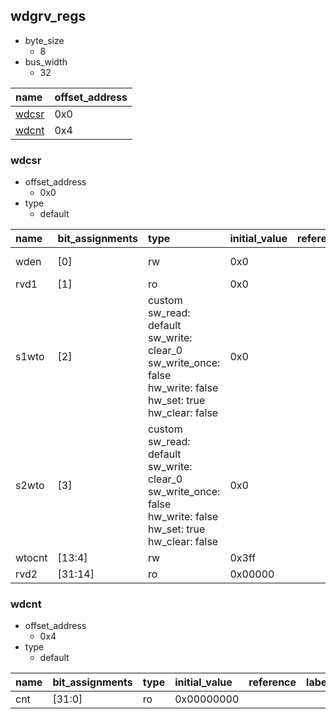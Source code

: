 ## wdgrv_regs

* byte_size
    * 8
* bus_width
    * 32

|name|offset_address|
|:--|:--|
|[wdcsr](#wdgrv_regs-wdcsr)|0x0|
|[wdcnt](#wdgrv_regs-wdcnt)|0x4|

### <div id="wdgrv_regs-wdcsr"></div>wdcsr

* offset_address
    * 0x0
* type
    * default

|name|bit_assignments|type|initial_value|reference|labels|comment|
|:--|:--|:--|:--|:--|:--|:--|
|wden|[0]|rw|0x0|||this is wdcsr.wden|
|rvd1|[1]|ro|0x0||||
|s1wto|[2]|custom<br>sw_read: default<br>sw_write: clear_0<br>sw_write_once: false<br>hw_write: false<br>hw_set: true<br>hw_clear: false|0x0||||
|s2wto|[3]|custom<br>sw_read: default<br>sw_write: clear_0<br>sw_write_once: false<br>hw_write: false<br>hw_set: true<br>hw_clear: false|0x0||||
|wtocnt|[13:4]|rw|0x3ff||||
|rvd2|[31:14]|ro|0x00000||||

### <div id="wdgrv_regs-wdcnt"></div>wdcnt

* offset_address
    * 0x4
* type
    * default

|name|bit_assignments|type|initial_value|reference|labels|comment|
|:--|:--|:--|:--|:--|:--|:--|
|cnt|[31:0]|ro|0x00000000||||

